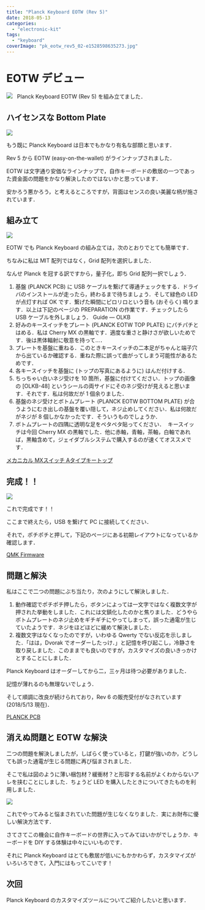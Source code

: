 ```yaml
---
title: "Planck Keyboard EOTW (Rev 5)"
date: 2018-05-13
categories: 
  - "electronic-kit"
tags: 
  - "keyboard"
coverImage: "pk_eotw_rev5_02-e1528598635273.jpg"
---
```


# EOTW デビュー

![](images/pk_eotw_rev5_01-e1528598663469.jpg)   Planck Keyboard EOTW (Rev 5) を組み立てました．

## ハイセンスな Bottom Plate

![](images/pk_eotw_rev5_02-e1528598635273.jpg)

もう既に Planck Keyboard は日本でもかなり有名な部類と思います．

Rev 5 から EOTW (easy-on-the-wallet) がラインナップされました．

EOTW は文字通り安価なラインナップで，自作キーボードの敷居の一つであった資金面の問題をかなり解決したのではないかと思っています．

安かろう悪かろう，と考えるところですが，背面はセンスの良い美麗な柄が施されています．

## 組み立て

![](images/soldering_iron.jpg)

EOTW でも Planck Keyboard の組み立ては，次のとおりでとても簡単です．

ちなみに私は MIT 配列ではなく，Grid 配列を選択しました．

なんせ Planck を冠する訳ですから，量子化，即ち Grid 配列一択でしょう．

<script async src="//pagead2.googlesyndication.com/pagead/js/adsbygoogle.js"></script>

<script>(adsbygoogle = window.adsbygoogle || []).push({});</script>

1. 基盤 (PLANCK PCB) に USB ケーブルを繋げて導通チェックをする．ドライバのインストールが走ったら，終わるまで待ちましょう．そして緑色の LED が点灯すれば OK です．繋げた瞬間にピロリロという音も (おそらく) 鳴ります．以上は下記のページの PREPARATION の作業です．チェックしたら USB ケーブルを外しましょう． Guide — OLKB
2. 好みのキースイッチをプレート (PLANCK EOTW TOP PLATE) にパチパチとはめる．私は Cherry MX の黒軸です．適度な重さと静けさが欲しいためです．後は黒体輻射に敬意を持って…．
3. プレートを基盤に重ねる．このときキースイッチの二本足がちゃんと端子穴から出ているか確認する．重ねた際に誤って曲がってしまう可能性があるためです．
4. 各キースイッチを基盤に (トップの写真にあるように) はんだ付けする．
5. ちっちゃい白いネジ受けを 10 箇所，基盤に付けてください．トップの画像の \[OLKB-48\] というシールの両サイドにそのネジ受けが見えると思います．それです．私は何故だが 1 個余りました．
6. 基盤のネジ受けとボトムプレート (PLANCK EOTW BOTTOM PLATE) が合うようにむき出しの基盤を覆い隠して，ネジ止めしてください．私は何故だがネジが 8 個しかなかったです．そういうものでしょうか．
7. ボトムプレートの四隅に透明な足をペタペタ貼ってください．  キースイッチは今回 Cherry MX の黒軸でした．他に赤軸，青軸，茶軸，白軸であれば，黒軸含めて，ジェイダブルシステムで購入するのが速くてオススメです．

[メカニカル MXスイッチ Aタイプキートップ](https://www.jw-shop.com/P-keyboard-mswitch10/page45/detail.htm)

## 完成！！

![](images/pk_eotw_rev5_03-e1528598687904.jpg)

これで完成です！！

ここまで終えたら，USB を繋げて PC に接続してください．

それで，ポチポチと押して，下記のページにある初期レイアウトになっているか確認します．

[QMK Firmware](https://qmk.fm/keyboards/planck/)

## 問題と解決

私はここで二つの問題にぶち当たり，次のようにして解決しました．

1. 動作確認でポチポチ押したら，ボタンによっては一文字ではなく複数文字が押された挙動をしました．これには文鎮化したのかと焦りました．どうやらボトムプレートのネジ止めをギチギチにやってしまって，誤った通電が生じていたようです．ネジをほどほどに緩めて解決しました．
2. 複数文字はなくなったのですが，いわゆる Qwerty でない反応を示しました．「はは，Dvorak でオーダーしたっけ．」と記憶を呼び起こし，冷静さを取り戻しました．このままでも良いのですが，カスタマイズの良いきっかけとすることにしました．

<script async src="//pagead2.googlesyndication.com/pagead/js/adsbygoogle.js"></script>

<script>(adsbygoogle = window.adsbygoogle || []).push({});</script>

Planck Keyboard はオーダーしてから二，三ヶ月は待つ必要がありました．

記憶が薄れるのも無理ないでしょう．

そして順調に改良が続けられており，Rev 6 の販売受付がなされています (2018/5/13 現在)．

[PLANCK PCB](https://olkb.com/planck/pcb)

## 消えぬ問題と EOTW な解決

二つの問題を解決しましたが，しばらく使っていると，打鍵が強いのか，どうしても誤った通電が生じる問題に再び悩まされました．

そこで私は図のように薄い梱包材？緩衝材？と形容する名前がよくわからないアレを挟むことにしました．ちょうど LED を購入したときについてきたものを利用しました．

![](images/insulator.jpg)

これでやってみると悩まされていた問題が生じなくなりました．実にお財布に優しい解決方法です．

さてさてこの機会に自作キーボードの世界に入ってみてはいかがでしょうか．キーボードを DIY する体験は中々にいいものです．

それに Planck Keyboard はとても敷居が低いにもかかわらず，カスタマイズがいろいろできて，入門にはもってこいです！

## 次回 

Planck Keyboard のカスタマイズツールについてご紹介したいと思います．

<script type="text/javascript">amzn_assoc_ad_type ="responsive_search_widget"; amzn_assoc_tracking_id ="alexandritefi-22"; amzn_assoc_marketplace ="amazon"; amzn_assoc_region ="JP"; amzn_assoc_placement =""; amzn_assoc_search_type = "search_widget";amzn_assoc_width ="auto"; amzn_assoc_height ="auto"; amzn_assoc_default_search_category =""; amzn_assoc_default_search_key ="はんだごて";amzn_assoc_theme ="light"; amzn_assoc_bg_color ="FFFFFF";</script>

<script src="//z-fe.amazon-adsystem.com/widgets/q?ServiceVersion=20070822&amp;Operation=GetScript&amp;ID=OneJS&amp;WS=1&amp;Marketplace=JP"></script>
